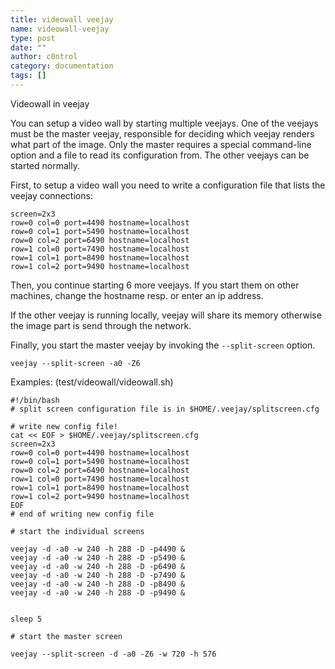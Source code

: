 ```yaml
---
title: videowall veejay
name: videowall-veejay
type: post
date: ""
author: c0ntrol
category: documentation
tags: []
---
```


Videowall in veejay

You can setup a video wall by starting multiple veejays. One of the veejays must be the master veejay, responsible for deciding which veejay renders what part of the image. Only the master requires a special command-line option and a file to read its configuration from. The other veejays can be started normally. 

First, to setup a video wall you need to write a configuration file that lists the veejay connections:

    screen=2x3
    row=0 col=0 port=4490 hostname=localhost
    row=0 col=1 port=5490 hostname=localhost
    row=0 col=2 port=6490 hostname=localhost
    row=1 col=0 port=7490 hostname=localhost
    row=1 col=1 port=8490 hostname=localhost
    row=1 col=2 port=9490 hostname=localhost

Then, you continue starting 6 more veejays. If you start them on other machines, change the hostname resp. or enter an ip address.

If the other veejay is running locally, veejay will share its memory otherwise the image part is send through the network.

Finally, you start the master veejay by invoking the `--split-screen` option.

`veejay --split-screen -a0 -Z6`


Examples:
(test/videowall/videowall.sh)

    #!/bin/bash
    # split screen configuration file is in $HOME/.veejay/splitscreen.cfg
    
    # write new config file!
    cat << EOF > $HOME/.veejay/splitscreen.cfg
    screen=2x3
    row=0 col=0 port=4490 hostname=localhost
    row=0 col=1 port=5490 hostname=localhost
    row=0 col=2 port=6490 hostname=localhost
    row=1 col=0 port=7490 hostname=localhost
    row=1 col=1 port=8490 hostname=localhost
    row=1 col=2 port=9490 hostname=localhost
    EOF
    # end of writing new config file

    # start the individual screens

    veejay -d -a0 -w 240 -h 288 -D -p4490 &
    veejay -d -a0 -w 240 -h 288 -D -p5490 &
    veejay -d -a0 -w 240 -h 288 -D -p6490 &
    veejay -d -a0 -w 240 -h 288 -D -p7490 &
    veejay -d -a0 -w 240 -h 288 -D -p8490 &
    veejay -d -a0 -w 240 -h 288 -D -p9490 &


    sleep 5

    # start the master screen

    veejay --split-screen -d -a0 -Z6 -w 720 -h 576

